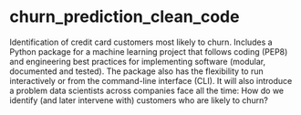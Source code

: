 # churn_prediction_clean_code
Identification of credit card customers most likely to churn. Includes a Python package for a machine learning project that follows coding (PEP8) and engineering best practices for implementing software (modular, documented and tested). The package also has the flexibility to run interactively or from the command-line interface (CLI).  It will also introduce a problem data scientists across companies face all the time: How do we identify (and later intervene with) customers who are likely to churn?
